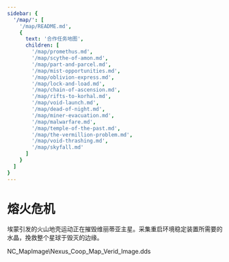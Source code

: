 ```yaml
---
sidebar: {
  '/map/': [
    '/map/README.md',
    {
      text: '合作任务地图',
      children: [
        '/map/promethus.md', 
        '/map/scythe-of-amon.md', 
        '/map/part-and-parcel.md', 
        '/map/mist-opportunities.md', 
        '/map/oblivion-express.md', 
        '/map/lock-and-load.md', 
        '/map/chain-of-ascension.md', 
        '/map/rifts-to-korhal.md', 
        '/map/void-launch.md', 
        '/map/dead-of-night.md', 
        '/map/miner-evacuation.md', 
        '/map/malwarfare.md', 
        '/map/temple-of-the-past.md', 
        '/map/the-vermillion-problem.md', 
        '/map/void-thrashing.md', 
        '/map/skyfall.md'
      ]
    }
  ]
}
---
```


# 熔火危机

埃蒙引发的火山地壳运动正在摧毁维丽蒂亚主星。采集重启环境稳定装置所需要的水晶，挽救整个星球于毁灭的边缘。

NC_MapImage\Nexus_Coop_Map_Verid_Image.dds